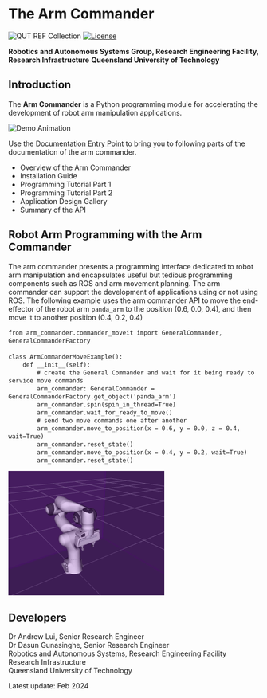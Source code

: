 # The Arm Commander

![QUT REF Collection](https://badgen.net/badge/collections/QUT%20REF-RAS?icon=github) [![License](https://img.shields.io/badge/License-BSD_3--Clause-blue.svg)](https://opensource.org/licenses/BSD-3-Clause)

**Robotics and Autonomous Systems Group, Research Engineering Facility, Research Infrastructure**
**Queensland University of Technology**

## Introduction

The **Arm Commander** is a Python programming module for accelerating the development of robot arm manipulation applications.  

![Demo Animation](docs/assets/DemoArmCommander.gif)

Use the [Documentation Entry Point](http://REF-RAS.github.io/arm_commander) to bring you to following parts of the documentation of the arm commander.
- Overview of the Arm Commander
- Installation Guide
- Programming Tutorial Part 1
- Programming Tutorial Part 2
- Application Design Gallery
- Summary of the API

## Robot Arm Programming with the Arm Commander

The arm commander presents a programming interface dedicated to robot arm manipulation and encapsulates useful but tedious programming components such as ROS and arm movement planning.  The arm commander can support the development of applications using or not using ROS. The following example uses the arm commander API to move the end-effector of the robot arm `panda_arm` to the position (0.6, 0.0, 0.4), and then move it to another position (0.4, 0.2, 0.4)

```
from arm_commander.commander_moveit import GeneralCommander, GeneralCommanderFactory

class ArmCommanderMoveExample():
    def __init__(self):
        # create the General Commander and wait for it being ready to service move commands
        arm_commander: GeneralCommander = GeneralCommanderFactory.get_object('panda_arm')
        arm_commander.spin(spin_in_thread=True)
        arm_commander.wait_for_ready_to_move()
        # send two move commands one after another
        arm_commander.move_to_position(x = 0.6, y = 0.0, z = 0.4, wait=True)
        arm_commander.reset_state()
        arm_commander.move_to_position(x = 0.4, y = 0.2, wait=True)
        arm_commander.reset_state()
```
![Demo Animation](docs/assets/ArmCommander-SimpleMove1.gif)

## Developers

Dr Andrew Lui, Senior Research Engineer <br />
Dr Dasun Gunasinghe, Senior Research Engineer <br />
Robotics and Autonomous Systems, Research Engineering Facility <br />
Research Infrastructure <br />
Queensland University of Technology <br />

Latest update: Feb 2024
